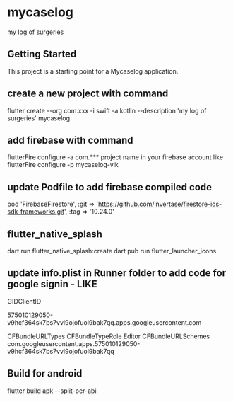# mycaselog

my log of surgeries

## Getting Started

This project is a starting point for a Mycaselog application.

## create a new project with command
flutter create --org com.xxx -i swift -a kotlin --description 'my log of surgeries' mycaselog

## add firebase with command
flutterFire configure -a com.*** project name in your firebase account like flutterFire configure -p mycaselog-vik 

## update Podfile to add firebase compiled code
pod 'FirebaseFirestore', :git => 'https://github.com/invertase/firestore-ios-sdk-frameworks.git', :tag => '10.24.0'

## flutter_native_splash
dart run flutter_native_splash:create
dart pub run flutter_launcher_icons

## update info.plist in Runner folder to add code for google signin - LIKE
<key>GIDClientID</key>
<!-- TODO Replace this value: -->
<!-- Copied from GoogleService-Info.plist key CLIENT_ID -->
<string>575010129050-v9hcf364sk7bs7vvl9ojofuol9bak7qq.apps.googleusercontent.com</string>
<!-- Put me in the [my_project]/ios/Runner/Info.plist file -->
<!-- Google Sign-in Section -->
<key>CFBundleURLTypes</key>
<array>
    <dict>
        <key>CFBundleTypeRole</key>
        <string>Editor</string>
        <key>CFBundleURLSchemes</key>
        <array>
            <!-- TODO Replace this value: -->
            <!-- Copied from GoogleService-Info.plist key REVERSED_CLIENT_ID -->
            <string>com.googleusercontent.apps.575010129050-v9hcf364sk7bs7vvl9ojofuol9bak7qq</string>
        </array>
    </dict>
</array>
<!-- End of the Google Sign-in Section -->


## Build for android
flutter build apk --split-per-abi